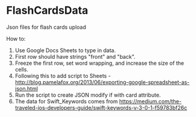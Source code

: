# FlashCardsData
Json files for flash cards upload

How to: 
1. Use Google Docs Sheets to type in data.
2. First row should have strings "front" and "back".
3. Freeze the first row, set word wrapping, and increase the size of the cells.
4. Following this to add script to Sheets - http://blog.pamelafox.org/2013/06/exporting-google-spreadsheet-as-json.html
5. Run the script to create JSON modify if with card attribute.
6. The data for Swift_Keywords comes from https://medium.com/the-traveled-ios-developers-guide/swift-keywords-v-3-0-1-f59783bf26c

